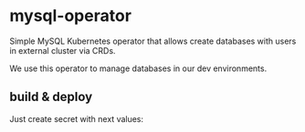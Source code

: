 # mysql-operator
Simple MySQL Kubernetes operator that allows create databases with users in external cluster via CRDs.

We use this operator to manage databases in our dev environments.

## build & deploy
Just create secret with next values:
